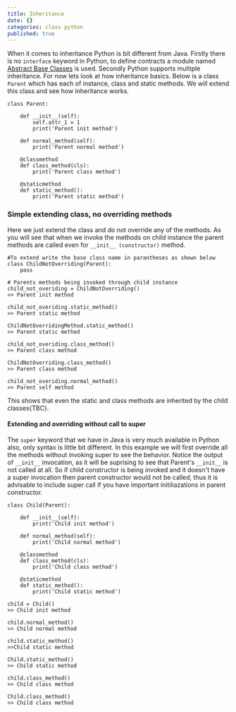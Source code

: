 ```yaml
---
title: Inheritance
date: {}
categories: class python
published: true
---
```


When it comes to inheritance Python is bit different from Java. Firstly there is no `interface` keyword in Python, to define contracts a module named [Abstract Base Classes](https://docs.python.org/3/library/abc.html#module-abc "Abstract Base Classes") is used. Secondly Python supports multiple inheritance. For now lets look at how inheritance basics.  Below is a class `Parent` which has each of instance, class and static methods. We will extend this class and see how inheritance works.  

```
class Parent:

    def __init__(self):
        self.attr_1 = 1
        print('Parent init method')

    def normal_method(self):
        print('Parent normal method')

    @classmethod
    def class_method(cls):
        print('Parent class method')

    @staticmethod
    def static_method():
        print('Parent static method')
```  


### Simple extending class, no overriding methods  

Here we just extend the class and do not override any of the methods. As you will see that when we invoke the methods on child instance the parent methods are called even for `__init__ (constructor)` method.   

```
#To extend write the base class name in parantheses as shown below
class ChildNotOverriding(Parent):
    pass
    
# Parents methods being invoked through child instance
child_not_overiding = ChildNotOverriding()
>> Parent init method 

child_not_overiding.static_method()
>> Parent static method

ChildNotOverridingMethod.static_method()
>> Parent static method

child_not_overiding.class_method()
>> Parent class method

ChildNotOverriding.class_method()
>> Parent class method

child_not_overiding.normal_method()
>> Parent self method

```  

This shows that even the static and class methods are inherited by the child classes{TBC}.  

#### Extending and overriding without call to super  

The `super` keyword that we have in Java is very much available in Python also, only syntax is little bit different. In this example we will first override all the methods without invoking super to see the behavior. Notice the output of `__init__` invocation, as it will be suprising to see that Parent's `__init__` is not called at all. So if child constructor is being invoked and it doesn't have a super invocation then parent constructor would not be called, thus it is advisable to include super call if you have important initiliazations in parent constructor.  

```
class Child(Parent):

    def __init__(self):
        print('Child init method')

    def normal_method(self):
        print('Child normal method')

    @classmethod
    def class_method(cls):
        print('Child class method')

    @staticmethod
    def static_method():
        print('Child static method')

child = Child()
>> Child init method

child.normal_method()
>> Child normal method

child.static_method()
>>Child static method

Child.static_method()
>> Child static method

child.class_method()
>> Child class method

Child.class_method()
>> Child class method

```

























